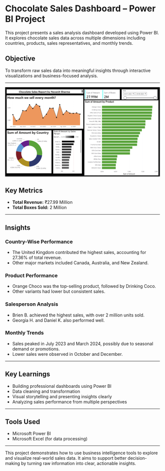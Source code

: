 # Chocolate Sales Dashboard – Power BI Project

This project presents a sales analysis dashboard developed using Power BI. It explores chocolate sales data across multiple dimensions including countries, products, sales representatives, and monthly trends.

## Objective

To transform raw sales data into meaningful insights through interactive visualizations and business-focused analysis.

---
![Chocolate Sales Dashboard](chocolate%20sales%20data.png)


## Key Metrics

- **Total Revenue:** ₹27.99 Million  
- **Total Boxes Sold:** 2 Million  

---

## Insights

### Country-Wise Performance

- The United Kingdom contributed the highest sales, accounting for 27.36% of total revenue.  
- Other major markets included Canada, Australia, and New Zealand.

### Product Performance

- Orange Choco was the top-selling product, followed by Drinking Coco.  
- Other variants had lower but consistent sales.

### Salesperson Analysis

- Brien B. achieved the highest sales, with over 2 million units sold.  
- Georgia H. and Daniel K. also performed well.

### Monthly Trends

- Sales peaked in July 2023 and March 2024, possibly due to seasonal demand or promotions.  
- Lower sales were observed in October and December.

---

## Key Learnings

- Building professional dashboards using Power BI  
- Data cleaning and transformation  
- Visual storytelling and presenting insights clearly  
- Analyzing sales performance from multiple perspectives

---

## Tools Used

- Microsoft Power BI  
- Microsoft Excel (for data processing)

---

This project demonstrates how to use business intelligence tools to explore and visualize real-world sales data. It aims to support better decision-making by turning raw information into clear, actionable insights.
